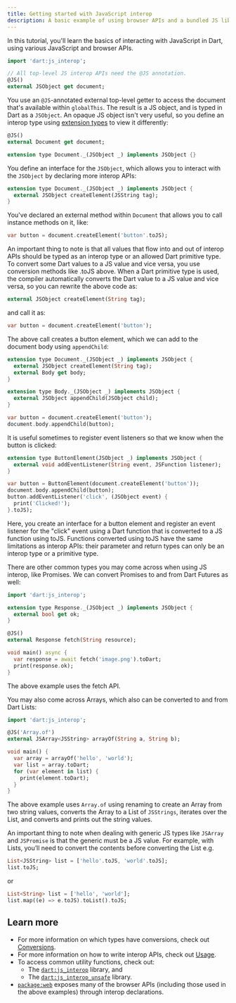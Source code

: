 ```yaml
---
title: Getting started with JavaScript interop
description: A basic example of using browser APIs and a bundled JS library.
---
```


In this tutorial, you'll learn the basics of interacting with JavaScript 
in Dart, using various JavaScript and browser APIs.

```dart
import 'dart:js_interop';

// All top-level JS interop APIs need the @JS annotation.
@JS()
external JSObject get document;
```

You use an `@JS`-annotated external top-level getter to access the document that's
available within `globalThis`. The result is a JS object, and is typed in Dart as a `JSObject`.
An opaque JS object isn't very useful, so you define an interop type using
[extension types][] to view it differently:

```dart
@JS()
external Document get document;

extension type Document._(JSObject _) implements JSObject {}
```

You define an interface for the `JSObject`, which allows you to interact with the
`JSObject` by declaring more interop APIs:

```dart
extension type Document._(JSObject _) implements JSObject {
  external JSObject createElement(JSString tag);
}
```

You've declared an external method within `Document` that allows you to call
instance methods on it, like:

```dart
var button = document.createElement('button'.toJS);
```

An important thing to note is that all values that flow into and out of interop
APIs should be typed as an interop type or an allowed Dart primitive type.
To convert some Dart values to a JS value and vice versa,
you use conversion methods like .toJS above.
When a Dart primitive type is used,
the compiler automatically converts the Dart value to a JS value and vice versa,
so you can rewrite the above code as:

```dart
external JSObject createElement(String tag);
```

and call it as:

```dart
var button = document.createElement('button');
```

The above call creates a button element,
which we can add to the document body using `appendChild`:

```dart
extension type Document._(JSObject _) implements JSObject {
  external JSObject createElement(String tag);
  external Body get body;
}

extension type Body._(JSObject _) implements JSObject {
  external JSObject appendChild(JSObject child);
}
```

```dart
var button = document.createElement('button');
document.body.appendChild(button);
```

It is useful sometimes to register event listeners
so that we know when the button is clicked:

```dart
extension type ButtonElement(JSObject _) implements JSObject {
  external void addEventListener(String event, JSFunction listener);
}
```

```dart
var button = ButtonElement(document.createElement('button'));
document.body.appendChild(button);
button.addEventListener('click', (JSObject event) {
  print('Clicked!');
}.toJS);
```

Here, you create an interface for a button element and register an event listener
for the "click" event using a Dart function that is converted to a JS function using toJS.
Functions converted using toJS have the same limitations as interop APIs: 
their parameter and return types can only be an interop type or a primitive type.

There are other common types you may come across when using JS interop,
like Promises. We can convert Promises to and from Dart Futures as well:

```dart
import 'dart:js_interop';

extension type Response._(JSObject _) implements JSObject {
  external bool get ok;
}

@JS()
external Response fetch(String resource);

void main() async {
  var response = await fetch('image.png').toDart;
  print(response.ok);
}
```

The above example uses the fetch API.

You may also come across Arrays, which also can be converted to and from Dart Lists:

```dart
import 'dart:js_interop';

@JS('Array.of')
external JSArray<JSString> arrayOf(String a, String b);

void main() {
  var array = arrayOf('hello', 'world');
  var list = array.toDart;
  for (var element in list) {
    print(element.toDart);
  }
}
```

The above example uses `Array.of` using renaming to create an Array from two string values,
converts the Array to a List of `JSStrings`,
iterates over the List, and converts and prints out the string values.

An important thing to note when dealing with generic JS types like `JSArray`
and `JSPromise` is that the generic must be a JS value.
For example, with Lists, you’ll need to convert the contents before converting the List e.g.

```dart
List<JSString> list = ['hello'.toJS, 'world'.toJS];
list.toJS;
```

or

```dart
List<String> list = ['hello', 'world'];
list.map((e) => e.toJS).toList().toJS;
```

## Learn more

* For more information on which types have conversions, check out [Conversions][].
* For more information on how to write interop APIs, check out [Usage][].
* To access common utility functions, check out:
  * The [`dart:js_interop`][] library, and
  * The [`dart:js_interop_unsafe`][] library.
* [`package:web`][] exposes many of the browser APIs
  (including those used in the above examples) through interop declarations.

[extension types]: /language/extension-types
[Conversions]: /interop/js-interop/js-types#conversions
[Usage]: /interop/js-interop/usage
[`dart:js_interop`]: {{site.dart-api}}/main/dart-js_interop/dart-js_interop-library.html
[`dart:js_interop_unsafe`]: {{site.dart-api}}/main/dart-js_interop_unsafe/dart-js_interop_unsafe-library.html
[`package:web`]: /interop/js-interop/package-web